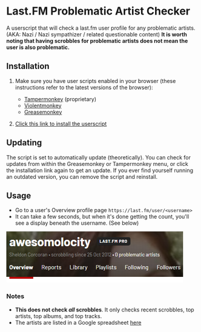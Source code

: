 # Last.FM Problematic Artist Checker

A userscript that will check a last.fm user profile for any problematic artists. (AKA: Nazi / Nazi sympathizer / related questionable content) **It is worth noting that having scrobbles for problematic artists does not mean the user is also problematic.**

## Installation

1. Make sure you have user scripts enabled in your browser (these instructions refer to the latest versions of the browser):

    * [Tampermonkey](https://www.tampermonkey.net/) (proprietary)
    * [Violentmonkey](https://violentmonkey.github.io/get-it/)
    * [Greasemonkey](https://addons.mozilla.org/firefox/addon/greasemonkey/)

2. [Click this link to install the userscript](https://github.com/Awesomolocity/Lastfm-Problematic-Artist-Checker/raw/main/index.user.js)

## Updating

The script is set to automatically update (theoretically). You can check for updates from within the Greasemonkey or Tampermonkey menu, or click the installation link again to get an update. If you ever find yourself running an outdated version, you can remove the script and reinstall.

## Usage

- Go to a user's Overview profile page `https://last.fm/user/<username>`
- It can take a few seconds, but when it's done getting the count, you'll see a display beneath the username. (See below)

![Example Screenshot](example.png)

### Notes

- **This does not check *all* scrobbles**. It only checks recent scrobbles, top artists, top albums, and top tracks.
- The artists are listed in a Google spreadsheet [here](https://docs.google.com/spreadsheets/d/13_hUUbGqd_La2Zmmz55Zt6DJTDB_RtE7ZhzlOAWJzrs/edit?usp=sharing)
